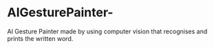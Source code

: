 # AIGesturePainter-
AI Gesture Painter made by using computer vision that recognises and prints the written word.  
